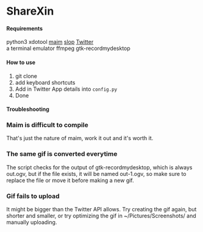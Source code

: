 # ShareXin

#### Requirements
python3
xdotool
[maim](https://github.com/naelstrof/maim)
[slop](https://github.com/naelstrof/slop)
[Twitter](https://github.com/sixohsix/twitter)  
a terminal emulator
ffmpeg
gtk-recordmydesktop


#### How to use
1. git clone
2. add keyboard shortcuts
3. Add in Twitter App details into `config.py`
4. Done

#### Troubleshooting

### Maim is difficult to compile
That's just the nature of maim, work it out and it's worth it.

### The same gif is converted everytime
The script checks for the output of gtk-recordmydesktop, which is always out.ogv, but if the file exists, it will be named out-1.ogv, so make sure to replace the file or move it before making a new gif.

### Gif fails to upload
It might be bigger than the Twitter API allows. Try creating the gif again, but shorter and smaller, or try optimizing the gif in ~/Pictures/Screenshots/ and manually uploading.
